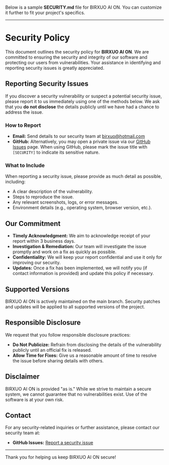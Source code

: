 Below is a sample **SECURITY.md** file for BIRXUO AI ON. You can customize it further to fit your project's specifics.

---

# Security Policy

This document outlines the security policy for **BIRXUO AI ON**. We are committed to ensuring the security and integrity of our software and protecting our users from vulnerabilities. Your assistance in identifying and reporting security issues is greatly appreciated.

## Reporting Security Issues

If you discover a security vulnerability or suspect a potential security issue, please report it to us immediately using one of the methods below. We ask that you **do not disclose** the details publicly until we have had a chance to address the issue.

### How to Report

- **Email:** Send details to our security team at [birxuo@hotmail.com](mailto:BIRXUO@hotmail.com)
- **GitHub:** Alternatively, you may open a private issue via our [GitHub Issues](https://github.com/Birxuo/Birxuo/issues) page. When using GitHub, please mark the issue title with `[SECURITY]` to indicate its sensitive nature.

### What to Include

When reporting a security issue, please provide as much detail as possible, including:
- A clear description of the vulnerability.
- Steps to reproduce the issue.
- Any relevant screenshots, logs, or error messages.
- Environment details (e.g., operating system, browser version, etc.).

## Our Commitment

- **Timely Acknowledgment:** We aim to acknowledge receipt of your report within 3 business days.
- **Investigation & Remediation:** Our team will investigate the issue promptly and work on a fix as quickly as possible.
- **Confidentiality:** We will keep your report confidential and use it only for improving our security.
- **Updates:** Once a fix has been implemented, we will notify you (if contact information is provided) and update this policy if necessary.

## Supported Versions

BIRXUO AI ON is actively maintained on the main branch. Security patches and updates will be applied to all supported versions of the project.

## Responsible Disclosure

We request that you follow responsible disclosure practices:
- **Do Not Publicize:** Refrain from disclosing the details of the vulnerability publicly until an official fix is released.
- **Allow Time for Fixes:** Give us a reasonable amount of time to resolve the issue before sharing details with others.

## Disclaimer

BIRXUO AI ON is provided "as is." While we strive to maintain a secure system, we cannot guarantee that no vulnerabilities exist. Use of the software is at your own risk.

## Contact

For any security-related inquiries or further assistance, please contact our security team at:
- **GitHub Issues:** [Report a security issue](https://github.com/Birxuo/Birxuo/issues)

---

Thank you for helping us keep BIRXUO AI ON secure!
